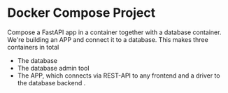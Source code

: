 # Docker Compose Project

Compose a FastAPI app in a container together with a database container. We're building an APP and connect it to a database. This makes three containers in total

- The database
- The database admin tool
- The APP, which connects via REST-API to any frontend and a driver to the database backend
.